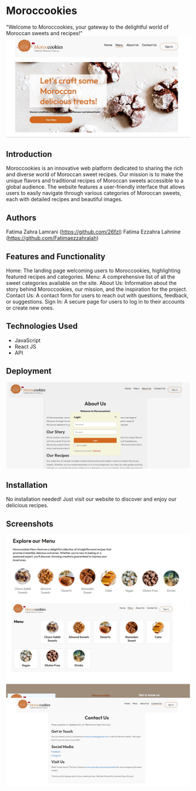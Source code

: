 # Moroccookies
"Welcome to Moroccookies, your gateway to the delightful world of Moroccan sweets and recipes!"
![1](https://github.com/26fzl/Moroccookies/blob/master/frontend/src/assets/1.JPG)

## Introduction
Moroccookies is an innovative web platform dedicated to sharing the rich and diverse world of Moroccan sweet recipes. 
Our mission is to make the unique flavors and traditional recipes of Moroccan sweets accessible to a global audience. 
The website features a user-friendly interface that allows users to easily navigate through various categories of Moroccan sweets, each with detailed recipes and beautiful images.

## Authors
Fatima Zahra Lamrani (https://github.com/26fzl)
Fatima Ezzahra Lahnine (https://github.com/Fatimaezzahralah)

## Features and Functionality
Home: The landing page welcoming users to Moroccookies, highlighting featured recipes and categories.
Menu: A comprehensive list of all the sweet categories available on the site.
About Us: Information about the story behind Moroccookies, our mission, and the inspiration for the project.
Contact Us: A contact form for users to reach out with questions, feedback, or suggestions.
Sign In: A secure page for users to log in to their accounts or create new ones.

## Technologies Used
- JavaScript
- React JS
- API

## Deployment

![2](https://github.com/26fzl/Moroccookies/blob/master/frontend/src/assets/3.jpg)

## Installation
No installation needed! Just visit our website to discover and enjoy our delicious recipes.

## Screenshots
<img width="941" alt="3" src="https://github.com/26fzl/Moroccookies/blob/master/frontend/src/assets/2.jpg">
<img width="941" alt="3" src="https://github.com/26fzl/Moroccookies/blob/master/frontend/src/assets/4.jpg">
<img width="941" alt="3" src="https://github.com/26fzl/Moroccookies/blob/master/frontend/src/assets/5.jpg">



